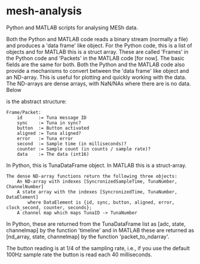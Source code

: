 # mesh-analysis
Python and MATLAB scripts for analysing MESh data.

Both the Python and MATLAB code reads a binary stream (normally a file) and
produces a 'data frame' like object. For the Python code, this is a list of objects
and for MATLAB this is a struct array. These are called 'Frames' in the Python code
and 'Packets' in the MATLAB code [for now]. The basic fields are the same for both.
Both the Python and the MATLAB code also provide a mechanisms to convert between
the 'data frame' like object and an ND-array. This is useful for plotting and
quickly working with the data. The ND-arrays are dense arrays, with NaN/NAs where
there are is no data. Below

is the abstract structure:

```
Frame/Packet:
    id      := Tuna message ID
    sync    := Tuna in sync?
    button  := Button activated
    aligned := Tuna aligned?
    error   := Tuna error
    second  := Sample time (in milliseconds)?
    counter := Sample count (in counts / sample rate)?
    data    := The data (int16)
```    
In Python, this is TunaDataFrame object. In MATLAB this is a struct-array.

```
The dense ND-array functions return the following three objects:
    An ND-array with indexes [SyncronizedSampleTime, TunaNumber, ChannelNumber]
    A state array with the indexes [SyncronizedTime, TunaNumber, DataElement]
        where DataElement is {id, sync, button, aligned, error, clock_second, counter, seconds};
    A channel map which maps TunaID -> TunaNumber
```
   
In Python, these are returned from the TunaDataFrame list as [adc, state,
channelmap] by the function 'timeline' and in MATLAB these are returned as
[nd_array, state, channelmap] by the function 'packet_to_ndarray'.

The button reading is at 1/4 of the sampling rate, i.e., if you use the default 100Hz sample rate the button is read each 40 milliseconds.

